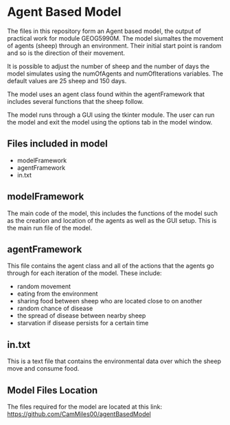 Agent Based Model
=======

The files in this repository form an Agent based model, the output of practical work for module GEOG5990M. The model siumaltes the movement of agents (sheep) through an environment. Their initial start point is random and so is the direction of their movement.

It is possible to adjust the number of sheep and the number of days the model simulates using the numOfAgents and numOfIterations variables. The default values are 25 sheep and 150 days.

The model uses an agent class found within the agentFramework that includes several functions that the sheep follow.

The model runs through a GUI using the tkinter module. The user can run the model and exit the model using the options tab in the model window.

Files included in model
-------
* modelFramework
* agentFramework
* in.txt

modelFramework
-------
The main code of the model, this includes the functions of the model such as the creation and location of the agents as well as the GUI setup. This is the main run file of the model.

agentFramework
-------
This file contains the agent class and all of the actions that the agents go through for each iteration of the model. These include:

* random movement
* eating from the environment
* sharing food between sheep who are located close to on another
* random chance of disease 
* the spread of disease between nearby sheep
* starvation if disease persists for a certain time

in.txt
-------
This is a text file that contains the environmental data over which the sheep move and consume food.

Model Files Location
------
The files required for the model are located at this link:
https://github.com/CamMiles00/agentBasedModel
